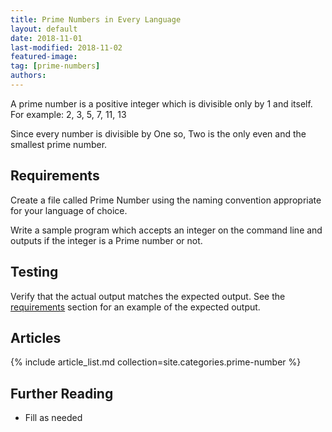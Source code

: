 ```yaml
---
title: Prime Numbers in Every Language
layout: default
date: 2018-11-01
last-modified: 2018-11-02
featured-image:
tag: [prime-numbers]
authors:
---
```


A prime number is a positive integer which is divisible only by 1 and itself.
For example: 2, 3, 5, 7, 11, 13

Since every number is divisible by One so, Two is the only even and the
smallest prime number.


## Requirements

Create a file called Prime Number using the naming
convention appropriate for your language of choice.

Write a sample program which accepts an integer on the command line
and outputs if the integer is a Prime number or not.

## Testing

Verify that the actual output matches the expected output. See the
[requirements][1] section for an example of the expected output.

## Articles

{% include article_list.md collection=site.categories.prime-number %}

## Further Reading

- Fill as needed

[1]: #requirements
